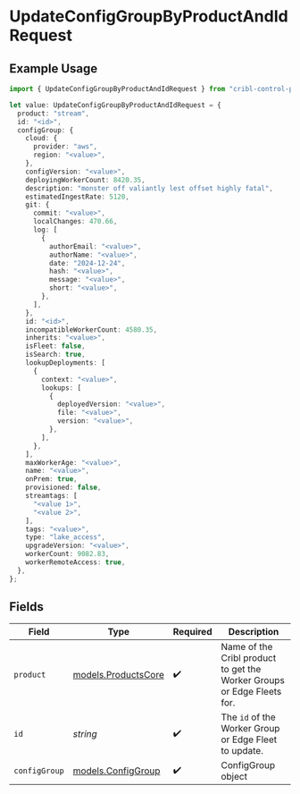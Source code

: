 # UpdateConfigGroupByProductAndIdRequest

## Example Usage

```typescript
import { UpdateConfigGroupByProductAndIdRequest } from "cribl-control-plane/models/operations";

let value: UpdateConfigGroupByProductAndIdRequest = {
  product: "stream",
  id: "<id>",
  configGroup: {
    cloud: {
      provider: "aws",
      region: "<value>",
    },
    configVersion: "<value>",
    deployingWorkerCount: 8420.35,
    description: "monster off valiantly lest offset highly fatal",
    estimatedIngestRate: 5120,
    git: {
      commit: "<value>",
      localChanges: 470.66,
      log: [
        {
          authorEmail: "<value>",
          authorName: "<value>",
          date: "2024-12-24",
          hash: "<value>",
          message: "<value>",
          short: "<value>",
        },
      ],
    },
    id: "<id>",
    incompatibleWorkerCount: 4580.35,
    inherits: "<value>",
    isFleet: false,
    isSearch: true,
    lookupDeployments: [
      {
        context: "<value>",
        lookups: [
          {
            deployedVersion: "<value>",
            file: "<value>",
            version: "<value>",
          },
        ],
      },
    ],
    maxWorkerAge: "<value>",
    name: "<value>",
    onPrem: true,
    provisioned: false,
    streamtags: [
      "<value 1>",
      "<value 2>",
    ],
    tags: "<value>",
    type: "lake_access",
    upgradeVersion: "<value>",
    workerCount: 9082.83,
    workerRemoteAccess: true,
  },
};
```

## Fields

| Field                                                                  | Type                                                                   | Required                                                               | Description                                                            |
| ---------------------------------------------------------------------- | ---------------------------------------------------------------------- | ---------------------------------------------------------------------- | ---------------------------------------------------------------------- |
| `product`                                                              | [models.ProductsCore](../../models/productscore.md)                    | :heavy_check_mark:                                                     | Name of the Cribl product to get the Worker Groups or Edge Fleets for. |
| `id`                                                                   | *string*                                                               | :heavy_check_mark:                                                     | The <code>id</code> of the Worker Group or Edge Fleet to update.       |
| `configGroup`                                                          | [models.ConfigGroup](../../models/configgroup.md)                      | :heavy_check_mark:                                                     | ConfigGroup object                                                     |